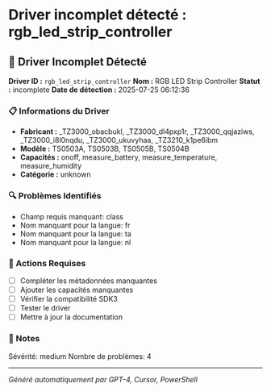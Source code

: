 # Driver incomplet détecté : rgb_led_strip_controller

## 🚨 Driver Incomplet Détecté

**Driver ID :** `rgb_led_strip_controller`
**Nom :** RGB LED Strip Controller
**Statut :** incomplete
**Date de détection :** 2025-07-25 06:12:36

### 📋 Informations du Driver
- **Fabricant :** _TZ3000_obacbukl, _TZ3000_dl4pxp1r, _TZ3000_qqjaziws, _TZ3000_i8l0nqdu, _TZ3000_ukuvyhaa, _TZ3210_k1pe6ibm
- **Modèle :** TS0503A, TS0503B, TS0505B, TS0504B
- **Capacités :** onoff, measure_battery, measure_temperature, measure_humidity
- **Catégorie :** unknown

### 🔍 Problèmes Identifiés
- Champ requis manquant: class
- Nom manquant pour la langue: fr
- Nom manquant pour la langue: ta
- Nom manquant pour la langue: nl

### 🎯 Actions Requises
- [ ] Compléter les métadonnées manquantes
- [ ] Ajouter les capacités manquantes
- [ ] Vérifier la compatibilité SDK3
- [ ] Tester le driver
- [ ] Mettre à jour la documentation

### 📝 Notes
Sévérité: medium
Nombre de problèmes: 4

---
*Généré automatiquement par GPT-4, Cursor, PowerShell*

